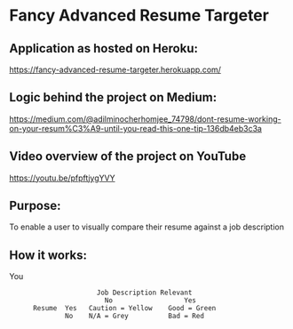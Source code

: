 # Fancy Advanced Resume Targeter

## Application as hosted on Heroku:
https://fancy-advanced-resume-targeter.herokuapp.com/

## Logic behind the project on Medium:
https://medium.com/@adilminocherhomjee_74798/dont-resume-working-on-your-resum%C3%A9-until-you-read-this-one-tip-136db4eb3c3a

## Video overview of the project on YouTube
https://youtu.be/pfpftjygYVY

## Purpose:
To enable a user to visually compare their resume against a job description

## How it works:

You

                          Job Description Relevant
                            No                  Yes
          Resume  Yes   Caution = Yellow    Good = Green
                  No    N/A = Grey          Bad = Red
